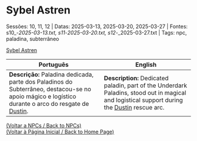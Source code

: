 
# Sybel Astren

Sessões: 10, 11, 12 | Datas: 2025-03-13, 2025-03-20, 2025-03-27 | Fontes: s10_-_2025-03-13.txt, s11_-_2025-03-20.txt, s12_-_2025-03-27.txt | Tags: npc, paladina, subterrâneo

[Sybel Astren](sybel_astren.png)

| Português | English |
|-----------|---------|
| **Descrição:** Paladina dedicada, parte dos Paladinos do Subterrâneo, destacou-se no apoio mágico e logístico durante o arco do resgate de [Dustin](dustin.md). | **Description:** Dedicated paladin, part of the Underdark Paladins, stood out in magical and logistical support during the [Dustin](dustin.md) rescue arc. |

[(Voltar a NPCs / Back to NPCs)](npcs.md)  
[(Voltar à Página Inicial / Back to Home Page)](index.md)

